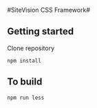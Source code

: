 #SiteVision CSS Framework#

## Getting started ##
Clone repository

`npm install`

## To build ##
`npm run less`
